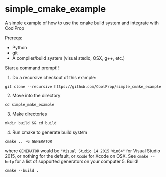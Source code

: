 # simple_cmake_example
A simple example of how to use the cmake build system and integrate with CoolProp

Prereqs:
* Python
* git
* A compiler/build system (visual studio, OSX, g++, etc.)

Start a command prompt!!

1. Do a recursive checkout of this example:
```
git clone --recursive https://github.com/CoolProp/simple_cmake_example
```
2. Move into the directory
```
cd simple_make_example
```
3. Make directories
```
mkdir build && cd build
```
4. Run cmake to generate build system
```
cmake .. -G GENERATOR
```
where ``GENERATOR`` would be ``"Visual Studio 14 2015 Win64"`` for Visual Studio 2015, or nothing for the default, or ``Xcode`` for Xcode on OSX.  See ``cmake --help`` for a list of supported generators on your computer
5. Build!
```
cmake --build .
```